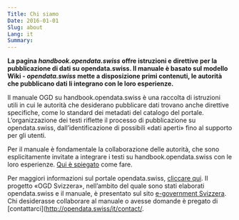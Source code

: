```yaml
---
Title: Chi siamo
Date: 2016-01-01
Slug: about
Lang: it
Summary:
---
```


**La pagina _handbook.opendata.swiss_ offre istruzioni e direttive per la pubblicazione di dati su opendata.swiss. Il manuale è basato sul modello Wiki - _opendata.swiss_ mette a disposizione primi contenuti, le autorità che pubblicano dati li integrano con le loro esperienze.**

Il manuale OGD su handbook.opendata.swiss è una raccolta di istruzioni utili in cui le autorità che desiderano pubblicare dati trovano anche direttive specifiche, come lo standard dei metadati del catalogo del portale. L’organizzazione dei testi riflette il processo di pubblicazione su opendata.swiss, dall’identificazione di possibili «dati aperti» fino al supporto per gli utenti.

Per il manuale è fondamentale la collaborazione delle autorità, che sono esplicitamente invitate a integrare i testi su handbook.opendata.swiss con le loro esperienze. [Qui è spiegato](/it/pages/contribute) come fare.

Per maggiori informazioni sul portale opendata.swiss, [cliccare qui](https://opendata.swiss/it/about/). Il progetto «OGD Svizzera», nell’ambito del quale sono stati elaborati opendata.swiss e il manuale, è presentato sul sito [e-government Svizzera](https://www.egovernment.ch/it/umsetzung/e-government-schweiz-2008-2015/open-government-data-schweiz/). Chi desiderasse collaborare al manuale o avesse domande è pregato di [contattarci](http://opendata.swiss/it/contact/.
